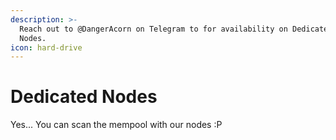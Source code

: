 ```yaml
---
description: >-
  Reach out to @DangerAcorn on Telegram to for availability on Dedicated Tron
  Nodes.
icon: hard-drive
---
```


# Dedicated Nodes

Yes... You can scan the mempool with our nodes :P
